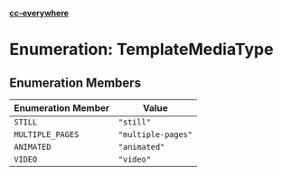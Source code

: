 [**cc-everywhere**](../../../../../index.md)

<HorizontalLine />

# Enumeration: TemplateMediaType

## Enumeration Members

| Enumeration Member | Value |
| ------ | ------ |
| `STILL` | `"still"` |
| `MULTIPLE_PAGES` | `"multiple-pages"` |
| `ANIMATED` | `"animated"` |
| `VIDEO` | `"video"` |
